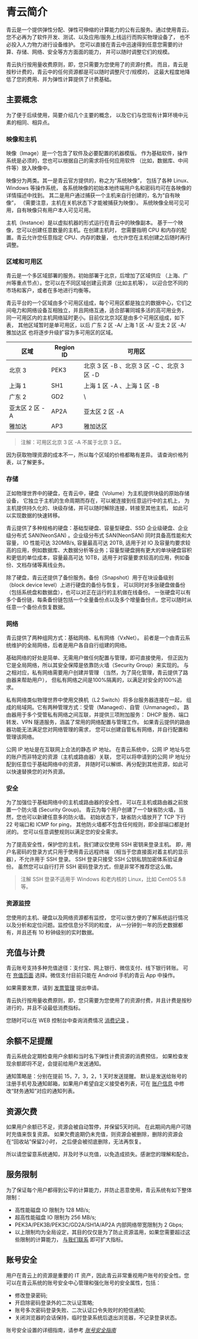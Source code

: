 ---
---

# 青云简介

青云是一个提供弹性分配、弹性可伸缩的计算能力的公有云服务。通过使用青云， 您不必再为了软件开发、测试、以及应用/服务上线运行而购买物理设备了， 也不必投入人力物力进行设备维护。 您可以直接在青云中迅速得到任意您需要的计算、存储、网络、安全等方方面面的能力， 并可以随时调整它们的规模。

青云执行按用量收费原则，即，您只需要为您使用了的资源付费。 而且，青云是按秒计费的，青云中的任何资源都是可以随时调整尺寸/规模的， 这最大程度地降低了您的费用、并为弹性计算提供了计费基础。

## 主要概念

为了便于后续使用，简要介绍几个主要的概念， 以及它们与您现有计算环境中元素的相同、相异点。

### 映像和主机

映像（Image）是一个包含了软件及必要配置的机器模版。 作为基础软件，操作系统是必须的，您也可以根据自己的需求将任何应用软件 （比如，数据库、中间件等）放入映像中。

映像分为两类。其一是青云官方提供的，称之为“系统映像”， 包括了各种 Linux、Windows 等操作系统， 各系统映像的初始本地终端用户名和密码均可在各映像的详情描述中找到。 其二是用户通过捕获一个主机来自行创建的，名为“自有映像”， （需要注意，主机在关机状态下才能被捕获为映像）。 系统映像全局可见可用，自有映像只有用户本人可见可用。

主机（Instance）是以虚拟机器的形式运行在青云中的映像副本。 基于一个映像，您可以创建任意数量的主机。在创建主机时， 您需要指明 CPU 和内存的配置。青云允许您任意指定 CPU、内存的数量， 也允许您在主机创建之后随时再行调整。

### 区域和可用区
青云是一个多区域部署的服务。初始部署于北京，后增加了区域供应 （上海、广州等重点节点）。您可以在不同区域创建云资源（比如主机等）， 以迎合您不同的市场和客户，或者在多地进行均衡等。

青云平台的一个区域由多个可用区组成，每个可用区都是独立的数据中心，它们之间电力和网络设备互相独立，并且网络互通，适合部署同城多活的高可用业务， 同一可用区内的主机网络延时更小。目前仅北京3区是由多个可用区组成，如下表， 其他区域暂时是单可用区，以后 广东 2 区 -A/ 上海 1 区 -A/ 亚太 2 区 -A/ 雅加达区 也将逐步升级扩容为多可用区的区域。

| 区域 | Region ID | 可用区 |
| --- | --- | --- |
| 北京 3 | PEK3 | 北京 3 区 -B 、北京 3 区 -C 、北京 3 区 -D |
| 上海 1 | SH1 | 上海 1 区 -A 、上海 1 区 -B |
| 广东 2 | GD2 | \ |
| 亚太区 2 区 -A | AP2A | 亚太区 2 区 -A |
| 雅加达 | AP3 | 雅加达区 |


> 注解：可用区北京 3 区 -A 不属于北京 3 区。

因为获取物理资源的成本不一，所以每个区域的价格都略有差异。 请查询价格列表，以了解更多。


### 存储

正如物理世界中的硬盘，在青云中，硬盘（Volume）为主机提供块级的原始存储设备， 它独立于主机的生命周期而存在，可以被连接到任意运行中的主机上， 为主机提供持久化的、块级存储，并可以随时解除连接，转接至其他主机， 如此可以实现数据的快速转移。

青云提供了多种规格的硬盘：基础型硬盘、容量型硬盘、SSD 企业级硬盘、企业级分布式 SAN(NeonSAN) 。企业级分布式 SAN(NeonSAN) 同时具备高性能和大容量， IO 性能可达 320MB/s, 容量最高可达 20TB, 适用于对 IO 及容量均要求较高的应用，例如数据库、大数据分析等业务；容量型硬盘拥有更大的单块硬盘容积和更低的单位成本，容量最高可达 10TB，适用于对容量要求较高的应用，例如备份、文档存储等离线业务。

除了硬盘，青云还提供了备份服务。备份（Snapshot）用于在块设备级别（block device level）上进行硬盘的备份与恢复， 可以同时对多张硬盘做备份（包括系统盘和数据盘），也可以对正在运行的主机做在线备份。 一张硬盘可以有多个备份链，每条备份链包括一个全量备份点以及多个增量备份点，您可以随时从任意一个备份点恢复数据。

### 网络

青云提供了两种组网方式：基础网络、私有网络（VxNet）。 前者是一个由青云系统维护的全局网络，后者是用户各自自行组建的网络。

基础网络的好处是简单、无需用户做任何配置与管理，即可直接使用， 但正因为它是全局网络，所以其安全保障是依靠防火墙（Security Group）来实现的。 与之相对应，私有网络需要用户创建并管理 （当然，为了简化管理，青云提供了路由器来帮助用户）， 但私有网络之间是100%隔离的，以满足对安全的100%追求。

私有网络类似物理世界中使用交换机（L2 Switch）将多台服务器连接在一起， 组成的局域网。它有两种管理方式：受管（Managed）、自管（Unmanaged）。 路由器用于多个受管私有网络之间互联，并提供三项附加服务： DHCP 服务、端口转发、VPN 隧道服务，涵盖了常用的网络配置与管理工作。 如果青云提供的路由器功能无法满足您对网络管理的需求， 您可以创建自管私有网络，并自行配置和管理该网络。

公网 IP 地址是在互联网上合法的静态 IP 地址。 在青云系统中，公网 IP 地址与您的账户而非特定的资源（主机或路由器）关联， 您可以将申请到的公网 IP 地址分配到任意位于基础网络中的资源， 并随时可以解绑、再分配到其他资源，如此可以快速替换您的对外资源。

### 安全

为了加强位于基础网络中的主机或路由器的安全性， 可以在主机或路由器之前放置一个防火墙 (Security Group)。 青云为每个用户创建了一个缺省防火墙，当然，您也可以新建任意多的防火墙。 初始状态下，缺省防火墙放开了 TCP 下行 22 号端口和 ICMP for ping， 其他防火墙都不包含任何规则，即全部端口都是封闭的。 您可以任意调整规则以满足您的安全需求。

为了提高安全性，保护您的主机，我们建议仅使用 SSH 密钥来登录主机。 即，用户名密码的登录方式只用于使用青云远程终端 （相当于您直接面对着主机的显示器），不允许用于 SSH 登录。 SSH 登录只接受 SSH 公钥私钥加密体系验证身份。 虽然您可以自行打开 SSH 密码登录方式，但是非常不推荐您这么做。

>注解
SSH 登录不适用于 Windows 和老内核的 Linux，比如 CentOS 5.8 等。

### 资源监控

您使用的主机、硬盘以及网络资源都有监控， 您可以很方便的了解系统运行情况以及分析和定位问题。监控信息分不同的粒度， 从一分钟到一年的历史数据都有，并且还有 10 秒钟级别的实时数据。

## 充值与计费

青云账号支持多种充值途径：支付宝、网上银行、微信支付、线下银行转账。 可在 [充值页面](https://console.qingcloud.com/account/wallet/recharge/) 选择。微信支付目前只能在 Android 手机的青云 App 中操作。

如果需要发票，请到 [发票管理](https://www.qingcloud.com/account/invoices) 提出申请。

青云执行按用量收费原则，即，您只需要为您使用了的资源付费，并且计费是按秒进行的，并且不设最低消费指标。

您随时可以在 WEB 控制台中查询消费情况 [消费记录](https://console.qingcloud.com/consumptions/query/) 。

## 余额不足提醒

青云系统会定期检查用户余额和当时名下弹性计费资源的消费预估， 如果检查发现余额即将不足，会提前给用户发送通知。

通知策略是：分别在提前 15，7，3，2，1 天时发送提醒。 默认是发送给账号的注册手机号及通知邮箱，如果用户希望自定义接受者列表，可在 [账户信息](https://console.qingcloud.com/account/profile/notify_map/) 中修改“财务通知”对应的通知列表。

## 资源欠费

如果用户余额已不足，资源会被自动暂停，并保留5天时间。 在此期间内用户可随时充值来恢复资源。 如果欠费逾期仍未充值，则资源会被删除，删除的资源会在“回收站”保留2小时， 之后便会被彻底删除，无法再恢复。

所以请您留意系统通知，并及时予以充值，以免造成损失。感谢您的理解和配合。

## 服务限制

为了保证每个用户都得到公平的计算能力，并防止恶意使用，青云系统有如下整体限制：

*   高性能磁盘 IO 限制为 128 MB/s;
*   超高性能磁盘 IO 限制为 256 MB/s;
*   PEK3A/PEK3B/PEK3C/GD2A/SH1A/AP2A 内部网络带宽限制为 2 Gbps;
*   以上限制均为全局设定，其目的仅仅是为了防止资源滥用，如果您需要超过这些限制的计算能力， [与我们联系](https://www.qingcloud.com/contactus) 即可扩大指标。

## 账号安全

用户在青云上的资源是重要的 IT 资产，因此青云非常重视用户账号的安全性。您可以在青云系统的账号安全中心管理和强化账号的安全属性，包括：

*   修改登录密码;
*   开启除密码登录外的二次认证策略;
*   账号多次密码登录失败、二次认证口令失败时的短信通知;
*   关闭浏览器的会话保持，临时登录系统后退出浏览器，不记录登录状态。

账号安全设置的详细指南，请参考 [_账号安全指南_](account/user_security.html#guide-user-security)
